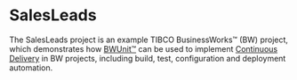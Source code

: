 SalesLeads
=======

The SalesLeads project is an example TIBCO BusinessWorks™ (BW) project, which demonstrates how [BWUnit™](http://windyroad.com.au/software/bwunit/) can be used to implement [Continuous Delivery](http://continuousdelivery.com/) in BW projects, including build, test, configuration and deployment automation.

